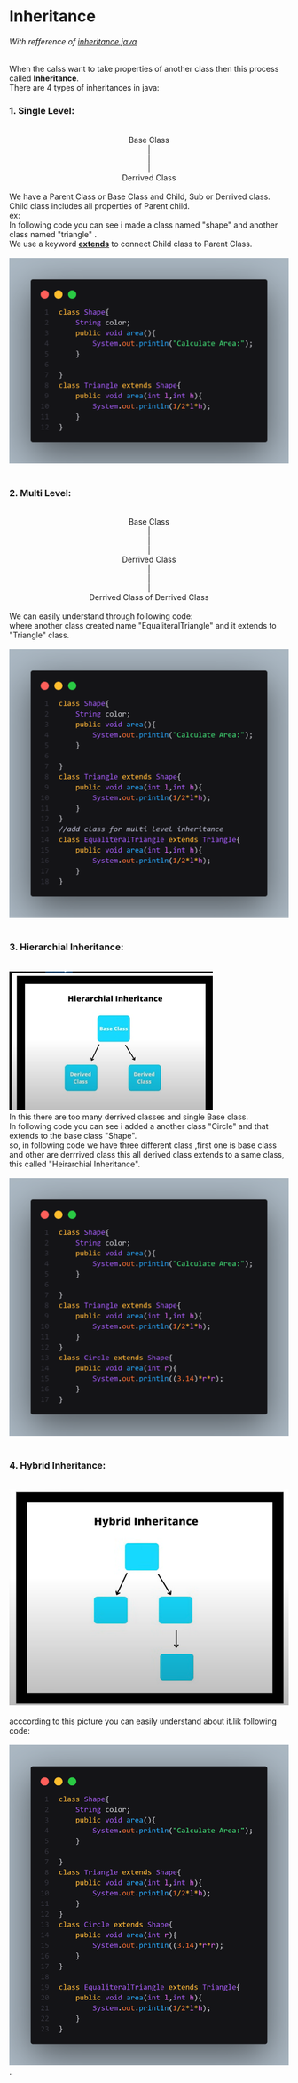 <h1>Inheritance</h1>
<h6>With refference of <a href="inheritance.java">inheritance.java</a></h6>
When the calss want to take properties of another class then this process called <b>Inheritance</b>.<br>
There are 4 types of inheritances in java:
<h3><b>1. Single Level:</b></h3><br>
<div align="center">Base Class<br>|<br>|<br>|<br>Derrived Class</div><br>
We have a Parent Class or Base Class and Child, Sub or Derrived class.<br>Child class includes all properties of Parent child.
<br>ex:
<br>In following code you can see i made a class named "shape" and another class named "triangle" .<br> We use a keyword <b><u>extends</u></b> to connect Child class to Parent Class.
<br><br>
<img src="/Inheritance/Images/classes.png" alt="image"><br><br>
<h3><b>2. Multi Level:</b></h3><br>
<div align="center">Base Class<br>|<br>|<br>|<br>Derrived Class<br>|<br>|<br>|<br>Derrived Class of Derrived Class</div><br>
We can easily understand through following code:<br>
where another class created name "EqualiteralTriangle" and it extends to "Triangle" class.<br><br>
<img src="/Inheritance/Images/multi.png" alt="image"><br><br>
<h3><b>3. Hierarchial Inheritance:</b></h3><br>
<img src="/Inheritance/Images/image.png" alt="image"><br>In this there are too many derrived classes and single Base class.<br>In following code you can see i added a another class "Circle" and that extends to the base class "Shape".<br> so, in following code we have three different class ,first one is base class and other are derrrived class this all derived class extends to a same class, this called "Heirarchial Inheritance".<br><br><img src="/Inheritance/Images/hierarchial.png" alt="image"><br><br>
<h3><b>4. Hybrid Inheritance:</b></h3><br>
<img src="/Inheritance/Images/hybrid.png" alt="image"><br><br>
acccording to this picture you can easily understand about it.lik following code:
<br><br><img src="/Inheritance/Images/hybriddddd.png" alt="image">.